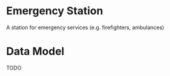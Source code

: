 # Emergency Station

A station for emergency services (e.g. firefighters, ambulances)

# Data Model

TODO
